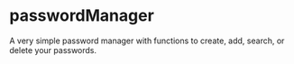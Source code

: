 # passwordManager
A very simple password manager with functions to create, add, search, or delete your passwords.
